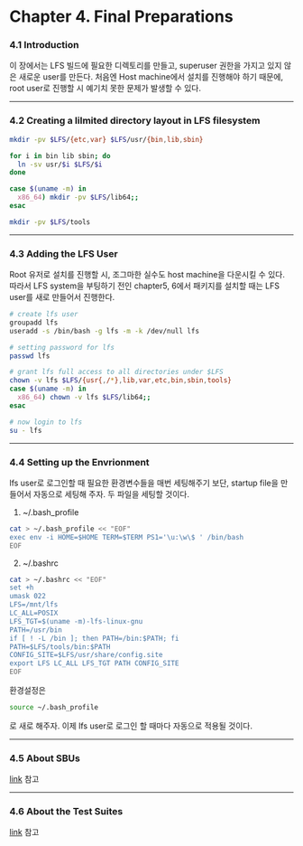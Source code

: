 # Chapter 4. Final Preparations
### 4.1 Introduction
이 장에서는 LFS 빌드에 필요한 디렉토리를 만들고, superuser 권한을 가지고 있지 않은 새로운 user를 만든다. 처음엔 Host machine에서 설치를 진행해야 하기 때문에, root user로 진행할 시 예기치 못한 문제가 발생할 수 있다.

---
### 4.2 Creating a lilmited directory layout in LFS filesystem
```bash
mkdir -pv $LFS/{etc,var} $LFS/usr/{bin,lib,sbin}

for i in bin lib sbin; do
  ln -sv usr/$i $LFS/$i
done

case $(uname -m) in
  x86_64) mkdir -pv $LFS/lib64;;
esac

mkdir -pv $LFS/tools
```

---
### 4.3 Adding the LFS User
Root 유저로 설치를 진행할 시, 조그마한 실수도 host machine을 다운시킬 수 있다. 따라서 LFS system을 부팅하기 전인 chapter5, 6에서 패키지를 설치할 때는 LFS user를 새로 만들어서 진행한다.
```bash
# create lfs user
groupadd lfs
useradd -s /bin/bash -g lfs -m -k /dev/null lfs

# setting password for lfs
passwd lfs

# grant lfs full access to all directories under $LFS
chown -v lfs $LFS/{usr{,/*},lib,var,etc,bin,sbin,tools}
case $(uname -m) in
  x86_64) chown -v lfs $LFS/lib64;;
esac

# now login to lfs
su - lfs
```

---
### 4.4 Setting up the Envrionment
lfs user로 로그인할 때 필요한 환경변수들을 매번 세팅해주기 보단, startup file을 만들어서 자동으로 세팅해 주자. 두 파일을 세팅할 것이다.
1. ~/.bash_profile
```bash
cat > ~/.bash_profile << "EOF"
exec env -i HOME=$HOME TERM=$TERM PS1='\u:\w\$ ' /bin/bash
EOF
```
2. ~/.bashrc
```bash
cat > ~/.bashrc << "EOF"
set +h
umask 022
LFS=/mnt/lfs
LC_ALL=POSIX
LFS_TGT=$(uname -m)-lfs-linux-gnu
PATH=/usr/bin
if [ ! -L /bin ]; then PATH=/bin:$PATH; fi
PATH=$LFS/tools/bin:$PATH
CONFIG_SITE=$LFS/usr/share/config.site
export LFS LC_ALL LFS_TGT PATH CONFIG_SITE
EOF
```
환경설정은
```bash
source ~/.bash_profile
```
로 새로 해주자. 이제 lfs user로 로그인 할 때마다 자동으로 적용될 것이다.

---
### 4.5 About SBUs
[link](https://www.linuxfromscratch.org/lfs/view/11.2/chapter04/aboutsbus.html) 참고

---
### 4.6 About the Test Suites
[link](https://www.linuxfromscratch.org/lfs/view/11.2/chapter04/abouttestsuites.html) 참고
